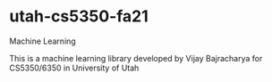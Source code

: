 # utah-cs5350-fa21
Machine Learning 

This is a machine learning library developed by Vijay Bajracharya for CS5350/6350 in University of Utah
